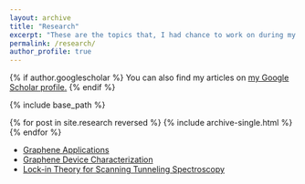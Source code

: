 ```yaml
---
layout: archive
title: "Research"
excerpt: "These are the topics that, I had chance to work on during my Bachelor studies."
permalink: /research/
author_profile: true
---
```


{% if author.googlescholar %}
  You can also find my articles on <u><a href="{{author.googlescholar}}">my Google Scholar profile</a>.</u>
{% endif %}

{% include base_path %}

{% for post in site.research reversed %}
  {% include archive-single.html %}
{% endfor %}

* [Graphene Applications](http://www.nanobees.web.tr/en/research/graphene/applications)
* [Graphene Device Characterization](http://nanobees.fizik.itu.edu.tr/en/facilities/devicecharacterization)
* [Lock-in Theory for Scanning Tunneling Spectroscopy](http://haltugyildirim.github.io/files/lock-in.pdf)
